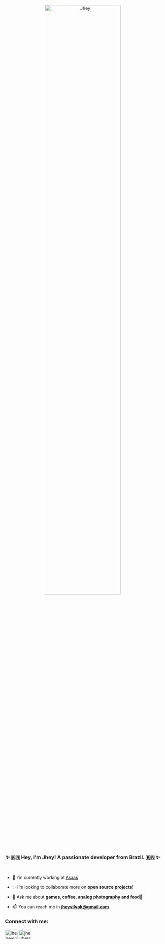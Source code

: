 
<div align="center">
<img src="https://github.com/JheyBerry/JheyBerry/assets/57020774/f31ebc7f-80da-4d21-8a39-6fdcf2d4906a" alt="Jhey" width="70%" align="center"/>

</div>

<h3 align="center">✨ 🇧🇷  Hey, I'm Jhey! A passionate developer from Brazil. 🇧🇷 ✨ </h3>

</br>

- 🔭 I’m currently working at [Asaas](https://www.asaas.com.br/)

- ✨ I’m looking to collaborate more on **open source projects**!

- 💬 Ask me about **games, coffee, analog photography and food🧁**

- 📫 You can reach me in **jheyvilvok@gmail.com**

<p align="left">
<h3 align="left">Connect with me:</h3>
<a href="https://linkedin.com/in/jheneyvilvok" target="blank"><img align="center" src="https://user-images.githubusercontent.com/57020774/174155667-a7ad4a68-e5c8-4260-81db-0ab3dfd5aa01.svg" alt="jheneyvilvok" height="30" width="40" /></a>
<a href="https://instagram.com/jheyberry" target="blank"><img align="center" src="https://user-images.githubusercontent.com/57020774/174155515-53d6a48f-7f89-48ed-a49d-68193d17f835.svg" alt="jheyberry" height="30" width="40" /></a>
</p>
